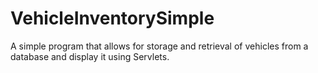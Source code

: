 # VehicleInventorySimple
A simple program that allows for storage and retrieval of vehicles from a database and display it using Servlets. 

